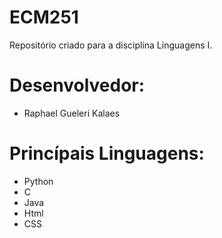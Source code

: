 # ECM251
Repositório criado para a disciplina Linguagens I.

# Desenvolvedor:
- Raphael Gueleri Kalaes

# Princípais Linguagens:
- Python
- C
- Java
- Html
- CSS
